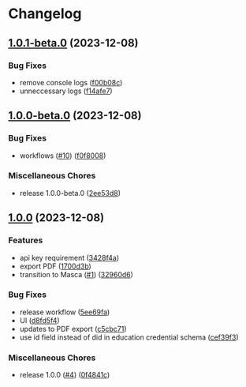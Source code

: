 # Changelog

## [1.0.1-beta.0](https://github.com/blockchain-lab-um/moodle-eductx-plugin/compare/v1.0.0-beta.0...v1.0.1-beta.0) (2023-12-08)


### Bug Fixes

* remove console logs ([f00b08c](https://github.com/blockchain-lab-um/moodle-eductx-plugin/commit/f00b08cfa8c520d102400e4d2aeff55a10c0a434))
* unneccessary logs ([f14afe7](https://github.com/blockchain-lab-um/moodle-eductx-plugin/commit/f14afe7b2cfab3cf5de67a2a050ac307b4639673))

## [1.0.0-beta.0](https://github.com/blockchain-lab-um/moodle-eductx-plugin/compare/v1.0.0...v1.0.0-beta.0) (2023-12-08)


### Bug Fixes

* workflows ([#10](https://github.com/blockchain-lab-um/moodle-eductx-plugin/issues/10)) ([f0f8008](https://github.com/blockchain-lab-um/moodle-eductx-plugin/commit/f0f8008d23360f74120619863c6ce792fdb0c3d5))


### Miscellaneous Chores

* release 1.0.0-beta.0 ([2ee53d8](https://github.com/blockchain-lab-um/moodle-eductx-plugin/commit/2ee53d8d9b0bc1dee56f67bff3ad6b266aa768e1))

## [1.0.0](https://github.com/blockchain-lab-um/moodle-eductx-plugin/compare/v0.1.0-beta...v1.0.0) (2023-12-08)


### Features

* api key requirement ([3428f4a](https://github.com/blockchain-lab-um/moodle-eductx-plugin/commit/3428f4a87ecce8130872336c93a5d993e418cbc7))
* export PDF ([1700d3b](https://github.com/blockchain-lab-um/moodle-eductx-plugin/commit/1700d3b2672e8030bc165036d23fc32c2d5f4a94))
* transition to Masca ([#1](https://github.com/blockchain-lab-um/moodle-eductx-plugin/issues/1)) ([32960d6](https://github.com/blockchain-lab-um/moodle-eductx-plugin/commit/32960d6a77f86c4901f5f1e9cdcc26d6b4559cf2))


### Bug Fixes

* release workflow ([5ee69fa](https://github.com/blockchain-lab-um/moodle-eductx-plugin/commit/5ee69fa43500b2d5dd9fa0223737729e6e5c478e))
* UI ([d8fd5f4](https://github.com/blockchain-lab-um/moodle-eductx-plugin/commit/d8fd5f4cf9a895e7a97d9f4d32cd48c3dd6921b8))
* updates to PDF export ([c5cbc71](https://github.com/blockchain-lab-um/moodle-eductx-plugin/commit/c5cbc71a51b8d5652d46d15f5485f9a9c05a2b4a))
* use id field instead of did in education credential schema ([cef39f3](https://github.com/blockchain-lab-um/moodle-eductx-plugin/commit/cef39f3c3f65d07f3bd63d995673102e9441d001))


### Miscellaneous Chores

* release 1.0.0 ([#4](https://github.com/blockchain-lab-um/moodle-eductx-plugin/issues/4)) ([0f4841c](https://github.com/blockchain-lab-um/moodle-eductx-plugin/commit/0f4841c8bb5395864e36c6e29b5ba8cf88fc795d))
